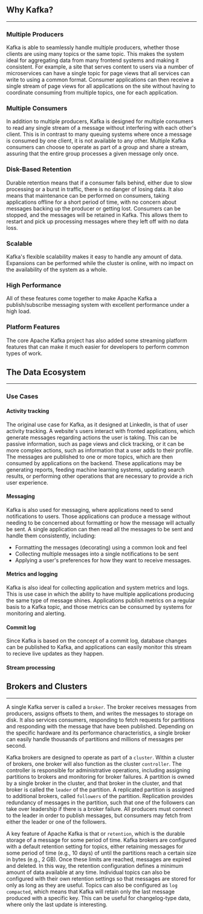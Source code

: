 ## Why Kafka?

____

### Multiple Producers

Kafka is able to seamlessly handle multiple producers, whether those clients are using many topics or the same topic.
This makes the system ideal for aggregating data from many frontend systems and making it consistent. For example, a
site that serves content to users via a number of microservices can have a single topic for page views that all
services can write to using a common format. Consumer applications can then receive a single stream of page views for
all applications on the site without having to coordinate consuming from multiple topics, one for each application.

### Multiple Consumers

In addition to multiple producers, Kafka is designed for multiple consumers to read any single stream of a message
without
interfering with each other's client. This is in contrast to many queuing systems where once a message is consumed by
one
client, it is not available to any other. Multiple Kafka consumers can choose to operate as part of a group and share a
stream, assuring that the entire group processes a given message only once.

### Disk-Based Retention

Durable retention means that if a consumer falls behind, either due to slow processing or a burst in traffic, there is
no
danger of losing data. It also means that maintenance can be performed on consumers, taking applications offline for a
short period of time, with no concern about messages backing up the producer or getting lost. Consumers can be stopped,
and the messages will be retained in Kafka. This allows them to restart and pick up processing messages where they left
off with no data loss.

### Scalable

Kafka's flexible scalability makes it easy to handle any amount of data. Expansions can be performed while the cluster
is online, with no impact on the availability of the system as a whole.

### High Performance

All of these features come together to make Apache Kafka a publish/subscribe messaging system with excellent performance
under a high load.

### Platform Features

The core Apache Kafka project has also added some streaming platform features that can make it much easier for
developers to perform common types of work.

## The Data Ecosystem

___

### Use Cases

#### Activity tracking

The original use case for Kafka, as it designed at LinkedIn, is that of user activity tracking.
A website's users
interact with fronted applications, which generate messages regarding actions the user is taking.
This can be passive
information, such as page views and click tracking, or it can be more complex actions, such as information that a user
adds to their profile.
The messages are published to one or more topics, which are then consumed by applications on the
backend.
These applications may be generating reports, feeding machine learning systems, updating search results, or
performing other operations that are necessary to provide a rich user experience.

#### Messaging

Kafka is also used for messaging, where applications need to send notifications to users.
Those applications can produce a message
without needing to be concerned about formatting or how the message will actually be sent.
A single application can then read all the messages to be sent and handle them consistently, including:

* Formatting the messages (decorating) using a common look and feel
* Collecting multiple messages into a single notifications to be sent
* Applying a user's preferences for how they want to receive messages.

#### Metrics and logging

Kafka is also ideal for collecting application and system metrics and logs.
This is use case in which the ability to have multiple applications producing the same type of message shines.
Applications publish metrics on a regular basis to a Kafka topic,
and those metrics can be consumed by systems for monitoring and alerting.

#### Commit log

Since Kafka is based on the concept of a commit log, database changes can be published to Kafka,
and applications can easily monitor this stream to recieve live updates as they happen.

#### Stream processing

## Brokers and Clusters

___
A single Kafka server is called a `broker`. The broker receives messages from producers, assigns offsets to them, and
writes the messages to storage on disk. It also services consumers, responding to fetch requests for partitions and
responding with the message that have been published. Depending on the specific hardware and its performance
characteristics, a single broker can easily handle thousands of partitions and millions of messages per second.

Kafka brokers are designed to operate as part of a `cluster`. Within a cluster of brokers, one broker will also function
as the cluster `controller`. The controller is responsible for administrative operations, including assigning partitions
to brokers and monitoring for broker failures. A partition is owned by a single broker in the cluster, and that broker
in the cluster, and that broker is called the `leader` of the partition. A replicated partition is assigned to
additional brokers, called `followers` of the partition. Replication provides redundancy of messages in the partition,
such that one of the followers can take over leadership if there is a broker failure. All producers must connect to the
leader in order to publish messages, but consumers may fetch from either the leader or one of the followers.

A key feature of Apache Kafka is that or `retention`, which is the durable storage of a message for some period of time.
Kafka brokers are configured with a default retention setting for topics, either retaining messages for some period of
time (e.g., 10 days) of until the partitions reach a certain size in bytes (e.g., 2 GB). Once these limits are
reached, messages are expired and deleted. In this way, the retention configuration defines a minimum amount of data
available at any time. Individual topics can also be configured with their own retention settings so that messages are
stored for only as long as they are useful.
Topics can also be configured as `log compacted`, which means that Kafka will retain only the last message produced with
a specific key. This can be useful for changelog-type data, where only the last update is interesting.

